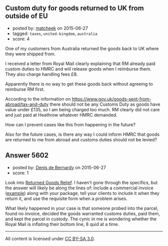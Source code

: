 ## Custom duty for goods returned to UK from outside of EU

- posted by: [matcheek](https://stackexchange.com/users/200091/matcheek) on 2015-06-27
- tagged: `taxes`, `united-kingdom`, `australia`
- score: 4

One of my customers from Australia returned the goods back to UK where they were shipped from.

I received a letter from Royal Mail clearly explaining that RM already paid custom duties to HMRC and will release goods when I reimburse them. They also charge handling fees £8.

Apparently there is no way to get these goods back without agreeing to reimburse RM first.


According to the information on 
https://www.gov.uk/goods-sent-from-abroad/tax-and-duty
there should not be any Customs Duty as goods have value under £135, so I am being charged too much. RM clearly did not care and just paid at Heathrow whatever HMRC demanded.

How can I prevent cases like this from happening in the future?

Also for the future cases, is there any way I could inform HMRC that goods are returned to me from abroad and customs duties should not be levied?



## Answer 5602

- posted by: [Denis de Bernardy](https://stackexchange.com/users/182468/denis-de-bernardy) on 2015-06-27
- score: 1

<p>Look into <a href="https://www.gov.uk/government/publications/import-and-export-returned-goods-relief-declarations-for-using-duplicate-lists-ce1246" rel="nofollow">Returned Goods Relief</a>. I haven't gone through the specifics, but the answer will likely be along the lines of: include a commercial invoice (<a href="http://www.ups.com/content/gb/en/resources/ship/packaging/docs/export/comm_invoice.html" rel="nofollow">example</a>) along with your package, tell your clients to include it when they return it, and use the requisite form when a problem arises.</p>

<p>What likely happened in your case is that someone probed into the parcel, found no invoice, decided the goods warranted customs duties, paid them, and kept the parcel in custody. The cynic in me is wondering whether the Royal Mail is inflating their bottom line, 8 quid at a time.</p>




---

All content is licensed under [CC BY-SA 3.0](https://creativecommons.org/licenses/by-sa/3.0/).
